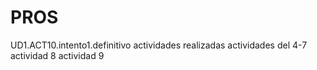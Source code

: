 # PROS  
UD1.ACT10.intento1.definitivo
actividades realizadas 
actividades del 4-7
actividad 8
actividad 9
